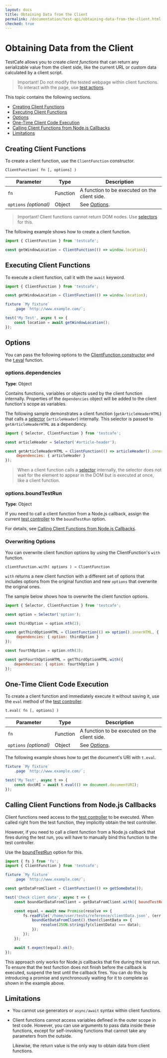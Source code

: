 ```yaml
---
layout: docs
title: Obtaining Data from the Client
permalink: /documentation/test-api/obtaining-data-from-the-client.html
checked: true
---
```

# Obtaining Data from the Client

TestCafe allows you to create *client functions* that can return any
serializable value from the client side, like the current URL
or custom data calculated by a client script.

> Important! Do not modify the tested webpage within client functions.
> To interact with the page, use [test actions](actions/index.md).

This topic contains the following sections.

* [Creating Client Functions](#creating-client-functions)
* [Executing Client Functions](#executing-client-functions)
* [Options](#options)
* [One-Time Client Code Execution](#one-time-client-code-execution)
* [Calling Client Functions from Node.js Callbacks](#calling-client-functions-from-nodejs-callbacks)
* [Limitations](#limitations)

## Creating Client Functions

To create a client function, use the `ClientFunction` constructor.

```text
ClientFunction( fn [, options] )
```

Parameter              | Type     | Description
---------------------- | -------- | ---------------------------------------------
`fn`                   | Function | A function to be executed on the client side.
`options`&#160;*(optional)* | Object   | See [Options](#options).

> Important! Client functions cannot return DOM nodes. Use [selectors](selecting-page-elements/selectors.md) for this.

The following example shows how to create a client function.

```js
import { ClientFunction } from 'testcafe';

const getWindowLocation = ClientFunction(() => window.location);
```

## Executing Client Functions

To execute a client function, call it with the `await` keyword.

```js
import { ClientFunction } from 'testcafe';

const getWindowLocation = ClientFunction(() => window.location);

fixture `My fixture`
    .page `http://www.example.com/`;

test('My Test', async t => {
    const location = await getWindowLocation();
});
```

## Options

You can pass the following options to the
[ClientFunction constructor](#creating-client-functions) and the
[t.eval](#one-time-client-code-execution) function.

### options.dependencies

**Type**: Object

Contains functions, variables or objects used by the client function internally.
Properties of the `dependencies` object will be added to the client function's scope as variables.

The following sample demonstrates a client function (`getArticleHeaderHTML`) that
calls a [selector](selecting-page-elements/selectors.md) (`articleHeader`) internally.
This selector is passed to `getArticleHeaderHTML` as a dependency.

```js
import { Selector, ClientFunction } from 'testcafe';

const articleHeader = Selector('#article-header');

const getArticleHeaderHTML = ClientFunction(() => articleHeader().innerHTML, {
     dependencies: { articleHeader }
});
```

> When a client function calls a [selector](selecting-page-elements/selectors.md) internally,
> the selector does not wait for the element to appear in the DOM
> but is executed at once, like a client function.

### options.boundTestRun

**Type**: Object

If you need to call a client function from a Node.js callback,
assign the current [test controller](test-code-structure.md#test-controller)
to the `boundTestRun` option.

For details, see [Calling Client Functions from Node.js Callbacks](#calling-client-functions-from-nodejs-callbacks).

### Overwriting Options

You can overwrite client function options by using the ClientFunction's `with` function.

```text
clientFunction.with( options ) → ClientFunction
```

`with` returns a new client function with a different set of options that includes options
from the original function and new `options` that overwrite the original ones.

The sample below shows how to overwrite the client function options.

```js
import { Selector, ClientFunction } from 'testcafe';

const option = Selector('option');

const thirdOption = option.nth(2);

const getThirdOptionHTML = ClientFunction(() => option().innerHTML, {
     dependencies: { option: thirdOption }
});

const fourthOption = option.nth(3);

const getFourthOptionHTML = getThirdOptionHTML.with({
    dependencies: { option: fourthOption }
});
```

## One-Time Client Code Execution

To create a client function and immediately execute it without saving it,
use the `eval` method of the [test controller](test-code-structure.md#test-controller).

```text
t.eval( fn [, options] )
```

Parameter              | Type     | Description
---------------------- | -------- | --------------------------------------------------------------------------
`fn`                   | Function | A function to be executed on the client side.
`options`&#160;*(optional)* | Object   | See [Options](#options).

The following example shows how to get the document's URI with `t.eval`.

```js
fixture `My fixture`
    .page `http://www.example.com/`;

test('My Test', async t => {
    const docURI = await t.eval(() => document.documentURI);
});
```

## Calling Client Functions from Node.js Callbacks

Client functions need access to the [test controller](test-code-structure.md#test-controller) to be executed.
When called right from the test function, they implicitly obtain the test controller.

However, if you need to call a client function from a Node.js callback that fires during the test run,
you will have to manually bind this function to the test controller.

Use the [boundTestRun](#optionsboundtestrun) option for this.

```js
import { fs } from 'fs';
import { ClientFunction } from 'testcafe';

fixture `My fixture`
    .page `http://www.example.com/`;

const getDataFromClient = ClientFunction(() => getSomeData());

test('Check client data', async t => {
    const boundGetDataFromClient = getDataFromClient.with({ boundTestRun: t });

    const equal = await new Promise(resolve => {
        fs.readFile('/home/user/tests/reference/clientData.json', (err, data) => {
            boundGetDataFromClient().then(clientData => {
                resolve(JSON.stringify(clientData) === data);
            });
        });
    });

    await t.expect(equal).ok();
});
```

This approach only works for Node.js callbacks that fire during the test run. To ensure that the test function
does not finish before the callback is executed, suspend the test until the callback fires. You can do this
by introducing a promise and synchronously waiting for it to complete as shown in the example above.

## Limitations

* You cannot use generators or `async/await` syntax within client functions.

* Client functions cannot access variables defined in the outer scope in test code.
  However, you can use arguments to pass data inside these functions, except for self-invoking functions
  that cannot take any parameters from the outside.

    Likewise, the return value is the only way to obtain data from client functions.
